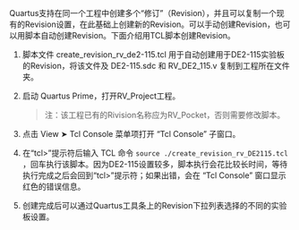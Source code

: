 Quartus支持在同一个工程中创建多个“修订”（Revision），并且可以复制一个现有的Revision设置，在此基础上创建新的Revision。可以手动创建Revision，也可以用脚本自动创建Revision。下面介绍用TCL脚本创建Revision。

  1. 脚本文件 create_revision_rv_de2-115.tcl 用于自动创建用于DE2-115实验板的Revision，将该文件及 DE2-115.sdc 和 RV_DE2_115.v 复制到工程所在文件夹。

  2. 启动 Quartus Prime，打开RV_Project工程。
     > 注：该工程已有的Rivision名称应为RV_Pocket，否则需要修改脚本。

  3. 点击 View ➤ Tcl Console 菜单项打开 “Tcl Console” 子窗口。
   
  4. 在“tcl>”提示符后输入 TCL 命令 `source ./create_revision_rv_DE2115.tcl` ，回车执行该脚本。因为DE2-115设置较多，脚本执行会花比较长时间，等待执行完成之后会回到“tcl>”提示符；如果出错，会在 “Tcl Console” 窗口显示红色的错误信息。

  5. 创建完成后可以通过Quartus工具条上的Revision下拉列表选择的不同的实验板设置。
